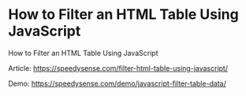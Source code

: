 # How to Filter an HTML Table Using JavaScript
How to Filter an HTML Table Using JavaScript

Article: https://speedysense.com/filter-html-table-using-javascript/

Demo: https://speedysense.com/demo/javascript-filter-table-data/
